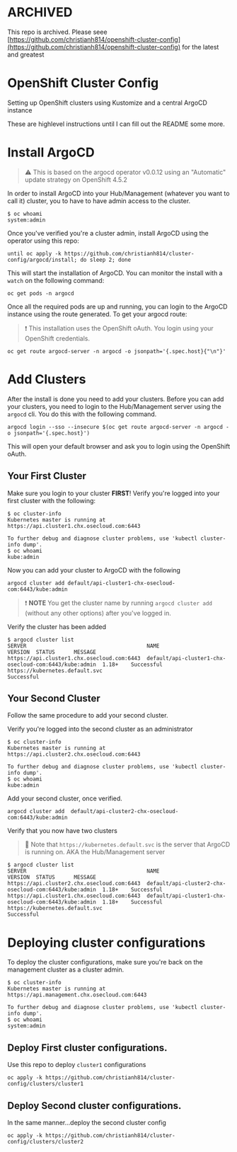 # ARCHIVED

This repo is archived. Please seee [https://github.com/christianh814/openshift-cluster-config](https://github.com/christianh814/openshift-cluster-config) for the latest and greatest




# OpenShift Cluster Config
Setting up OpenShift clusters using Kustomize and a central ArgoCD instance

These are highlevel instructions until I can fill out the README some more.

# Install ArgoCD

> :warning: This is based on the argocd operator v0.0.12 using an "Automatic" update strategy on OpenShift 4.5.2

In order to install ArgoCD into your Hub/Management (whatever you want to call it) cluster, you to have to have admin access to the cluster.

```shell
$ oc whoami
system:admin
```

Once you've verified you're a cluster admin, install ArgoCD using the operator using this repo:

```
until oc apply -k https://github.com/christianh814/cluster-config/argocd/install; do sleep 2; done
```

This will start the installation of ArgoCD. You can monitor the install with a `watch` on the following command:

```
oc get pods -n argocd
```

Once all the required pods are up and running, you can login to the ArgoCD instance using the route generated. To get your argocd route:

> :heavy_exclamation_mark: This installation uses the OpenShift oAuth. You login using your OpenShift credentials.

```
oc get route argocd-server -n argocd -o jsonpath='{.spec.host}{"\n"}'
```

# Add Clusters

After the install is done you need to add your clusters. Before you can add your clusters, you need to login to the Hub/Management server using the `argocd` cli. You do this with the following command.

```
argocd login --sso --insecure $(oc get route argocd-server -n argocd -o jsonpath='{.spec.host}')
```

This will open your default browser and ask you to login using the OpenShift oAuth.

## Your First Cluster

Make sure you login to your cluster **FIRST**! Verify you're logged into your first cluster with the following:

```shell
$ oc cluster-info 
Kubernetes master is running at https://api.cluster1.chx.osecloud.com:6443

To further debug and diagnose cluster problems, use 'kubectl cluster-info dump'.
$ oc whoami
kube:admin
```

Now you can add your cluster to ArgoCD with the following

```
argocd cluster add default/api-cluster1-chx-osecloud-com:6443/kube:admin
```

> :heavy_exclamation_mark: **NOTE** You get the cluster name by running `argocd cluster add` (without any other options) after you've logged in.

Verify the cluster has been added

```shell
$ argocd cluster list 
SERVER                                      NAME                                                   VERSION  STATUS      MESSAGE
https://api.cluster1.chx.osecloud.com:6443  default/api-cluster1-chx-osecloud-com:6443/kube:admin  1.18+    Successful  
https://kubernetes.default.svc                                                                              Successful 
```
## Your Second Cluster

Follow the same procedure to add your second cluster.

Verify you're logged into the second cluster as an administrator

```shell
$ oc cluster-info 
Kubernetes master is running at https://api.cluster2.chx.osecloud.com:6443

To further debug and diagnose cluster problems, use 'kubectl cluster-info dump'.
$ oc whoami
kube:admin
```

Add your second cluster, once verified.

```
argocd cluster add  default/api-cluster2-chx-osecloud-com:6443/kube:admin
```

Verify that you now have two clusters

> :rotating_light: Note that `https://kubernetes.default.svc` is the server that ArgoCD is running on. AKA the Hub/Management server

```shell
$ argocd cluster list
SERVER                                      NAME                                                   VERSION  STATUS      MESSAGE
https://api.cluster2.chx.osecloud.com:6443  default/api-cluster2-chx-osecloud-com:6443/kube:admin  1.18+    Successful  
https://api.cluster1.chx.osecloud.com:6443  default/api-cluster1-chx-osecloud-com:6443/kube:admin  1.18+    Successful  
https://kubernetes.default.svc                                                                              Successful
```

# Deploying cluster configurations

To deploy the cluster configurations, make sure you're back on the management cluster as a cluster admin.

```shell
$ oc cluster-info 
Kubernetes master is running at https://api.management.chx.osecloud.com:6443

To further debug and diagnose cluster problems, use 'kubectl cluster-info dump'.
$ oc whoami
system:admin
```

## Deploy First cluster configurations.

Use this repo to deploy `cluster1` configurations

```
oc apply -k https://github.com/christianh814/cluster-config/clusters/cluster1
```

## Deploy Second cluster configurations.

In the same manner...deploy the second cluster config

```
oc apply -k https://github.com/christianh814/cluster-config/clusters/cluster2
```
